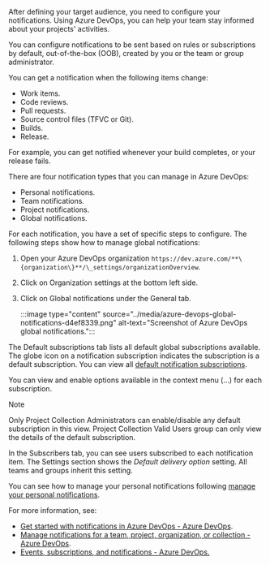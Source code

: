 After defining your target audience, you need to configure your notifications. Using Azure DevOps, you can help your team stay informed about your projects' activities.

You can configure notifications to be sent based on rules or subscriptions by default, out-of-the-box (OOB), created by you or the team or group administrator.

You can get a notification when the following items change:

 -  Work items.
 -  Code reviews.
 -  Pull requests.
 -  Source control files (TFVC or Git).
 -  Builds.
 -  Release.

For example, you can get notified whenever your build completes, or your release fails.

There are four notification types that you can manage in Azure DevOps:

 -  Personal notifications.
 -  Team notifications.
 -  Project notifications.
 -  Global notifications.

For each notification, you have a set of specific steps to configure. The following steps show how to manage global notifications:

1.  Open your Azure DevOps organization `https://dev.azure.com/**\{organization\}**/\_settings/organizationOverview`.
2.  Click on Organization settings at the bottom left side.
3.  Click on Global notifications under the General tab.
    
    :::image type="content" source="../media/azure-devops-global-notifications-d4ef8339.png" alt-text="Screenshot of Azure DevOps global notifications.":::
    

The Default subscriptions tab lists all default global subscriptions available. The globe icon on a notification subscription indicates the subscription is a default subscription. You can view all [default notification subscriptions](/azure/devops/organizations/notifications/oob-built-in-notifications).

You can view and enable options available in the context menu (...) for each subscription.

> [!NOTE]
> Only Project Collection Administrators can enable/disable any default subscription in this view. Project Collection Valid Users group can only view the details of the default subscription.

In the Subscribers tab, you can see users subscribed to each notification item. The Settings section shows the *Default delivery option* setting. All teams and groups inherit this setting.

You can see how to manage your personal notifications following [manage your personal notifications](/azure/devops/notifications/manage-your-personal-notifications).

For more information, see:

 -  [Get started with notifications in Azure DevOps - Azure DevOps](/azure/devops/organizations/notifications/about-notifications).
 -  [Manage notifications for a team, project, organization, or collection - Azure DevOps](/azure/devops/organizations/notifications/manage-team-group-global-organization-notifications).
 -  [Events, subscriptions, and notifications - Azure DevOps.](/azure/devops/organizations/notifications/about-notifications)
